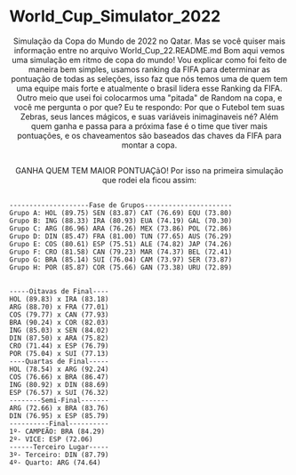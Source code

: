 # World_Cup_Simulator_2022
<div align="center">
  <text>
    Simulação da Copa do Mundo de 2022 no Qatar. Mas se você quiser mais informação entre no arquivo World_Cup_22.README.md
    Bom aqui vemos uma simulação em ritmo de copa do mundo!
    Vou explicar como foi feito de maneira bem simples, usamos ranking da FIFA para determinar as pontuação de todas as seleções,
    isso faz que nós temos uma de quem tem uma equipe mais forte e atualmente o brasil lidera esse Ranking da FIFA. Outro meio que usei
    foi colocarmos uma "pitada" de Random na copa, e você me pergunta o por que? Eu te respondo:
    Por que o Futebol tem suas Zebras, seus lances mágicos, e suas variáveis inimaginaveis né?
    Além quem ganha e passa para a próxima fase é o time que tiver mais pontuações, e os chaveamentos são baseados das chaves da FIFA
    para montar a copa.
  </text>
</div>

##

<div align="center">
  <text>
    GANHA QUEM TEM MAIOR PONTUAÇãO!
    Por isso na primeira simulação que rodei ela ficou assim:</text>
</div>

##

    --------------------Fase de Grupos----------------------
    Grupo A: HOL (89.75) SEN (83.87) CAT (76.69) EQU (73.80) 
    Grupo B: ING (88.33) IRA (80.93) EUA (74.19) GAL (70.30) 
    Grupo C: ARG (86.96) ARA (76.26) MEX (73.86) POL (72.86) 
    Grupo D: DIN (85.47) FRA (81.00) TUN (77.65) AUS (76.29) 
    Grupo E: COS (80.61) ESP (75.51) ALE (74.82) JAP (74.26) 
    Grupo F: CRO (81.58) CAN (79.23) MAR (74.37) BEL (72.41) 
    Grupo G: BRA (85.14) SUI (76.04) CAM (73.97) SER (73.87) 
    Grupo H: POR (85.87) COR (75.66) GAN (73.38) URU (72.89)
  
 
 ##
  
    -----Oitavas de Final----
    HOL (89.83) x IRA (83.18)
    ARG (88.70) x FRA (77.01)
    COS (79.77) x CAN (77.93)
    BRA (90.24) x COR (82.03)
    ING (85.03) x SEN (84.02)
    DIN (87.50) x ARA (75.82)
    CRO (71.44) x ESP (76.79)
    POR (75.04) x SUI (77.13)
    ----Quartas de Final-----
    HOL (78.54) x ARG (92.24)
    COS (76.66) x BRA (86.47)
    ING (80.92) x DIN (88.69)
    ESP (76.57) x SUI (76.32)
    --------Semi-Final-------
    ARG (72.66) x BRA (83.76)
    DIN (76.95) x ESP (85.79)
    ----------Final----------
    1º- CAMPEÃO: BRA (84.29)
    2º- VICE: ESP (72.06)
    ------Terceiro Lugar-----
    3º- Terceiro: DIN (87.79)
    4º- Quarto: ARG (74.64)
    
  </text>
</div>
